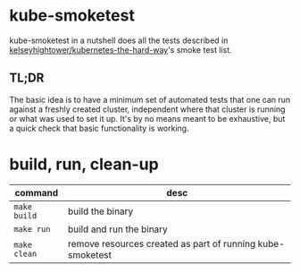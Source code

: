 # kube-smoketest

kube-smoketest in a nutshell does all the tests described in [kelseyhightower/kubernetes-the-hard-way](https://github.com/kelseyhightower/kubernetes-the-hard-way/blob/master/docs/13-smoke-test.md)'s smoke test list.

## TL;DR

The basic idea is to have a minimum set of automated tests that one can run against a freshly created cluster, independent where that cluster
is running or what was used to set it up. It's by no means meant to be exhaustive, but a quick check that basic functionality is working.

# build, run, clean-up

| command | desc |
| ------- | ---- |
| `make build` | build the binary |
| `make run` | build and run the binary |
| `make clean` | remove resources created as part of running kube-smoketest |
